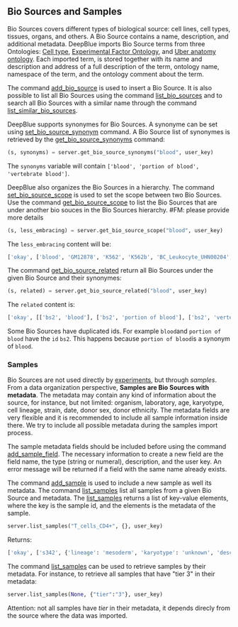 ## Bio Sources and Samples

Bio Sources covers different types of biological source: cell lines, cell types, tissues, organs, and others.
A Bio Source contains a name, description, and additional metadata.
DeepBlue imports Bio Source terms from three Ontologies: [Cell type](http://www.ontobee.org/browser/index.php?o=CL), [Experimental Factor Ontology](http://www.ontobee.org/browser/index.php?o=EFO), and [Uber anatomy ontology](http://www.ontobee.org/browser/index.php?o=UBERON).
Each imported term, is stored together with its name and description and address of a full description of the term, ontology name, namespace of the term, and the ontology comment about the term. 

The command [add_bio_source](http://deepblue.mpi-inf.mpg.de/api.html#api-add_bio_source) is used to insert a Bio Source. It is also possible to list all Bio Sources using the command [list_bio_sources](http://deepblue.mpi-inf.mpg.de/api.html#api-list_bio_sources) and to search all Bio Sources with a similar name through the command [list_similar_bio_sources](http://deepblue.mpi-inf.mpg.de/api.html#api-list_similar_bio_sources).

DeepBlue supports synonymes for Bio Sources.
A synonyme can be set using [set_bio_source_synonym](http://deepblue.mpi-inf.mpg.de/api.html#api-set_bio_source_synonym) command.
A Bio Source list of synonymes is retrieved by the [get_bio_source_synonyms](http://deepblue.mpi-inf.mpg.de/api.html#api-get_bio_source_synonyms) command:

```python
(s, synonyms) = server.get_bio_source_synonyms("blood", user_key)
```
The ```synonyms``` variable will contain ```['blood', 'portion of blood', 'vertebrate blood']```.

DeepBlue also organizes the Bio Sources in a hierarchy.
The command [set_bio_source_scope](http://deepblue.mpi-inf.mpg.de/api.html#api-set_bio_source_scope) is used to set the scope between two Bio Sources.
Use the command [get_bio_source_scope](http://deepblue.mpi-inf.mpg.de/api.html#api-get_bio_source_scope) to list the Bio Sources that are under another bio souces in the Bio Sources hierarchy. #FM: please provide more details

```python
(s, less_embracing) = server.get_bio_source_scope("blood", user_key)
```
The ```less_embracing``` content will be: 
```python
['okay', ['blood', 'GM12878', 'K562', 'K562b', 'BC_Leukocyte_UHN00204', 'CD20+', 'CD20+_RO01778', 'CD20+_RO01794', 'CD34+_Mobilized', 'CD4+_Naive_Wb11970640', 'CD4+_Naive_Wb78495824', 'CLL', 'CMK', 'Dnd41', 'GM10248', 'GM10266', 'GM13976', 'GM13977', 'GM20000', 'H0287', 'HL-60', 'hMNC-PB', 'hMNC-PB_0082430.9', 'hMNC-PB_0022330.9', 'hMNC-CB', 'hMNC-CB_9111701.6', 'hMNC-CB_8072802.6', 'Jurkat', 'Loucy', 'Lymphoblastoid_cell_line', 'GM18507', 'GM12801', 'GM18505', 'GM12873', 'GM12872', 'GM19193', 'GM18526', 'GM19099', 'GM19238', 'GM19239', 'GM08714', 'GM06990', 'GM12878-XiMat', 'GM19240', 'GM15510', 'GM10847', 'GM12875', 'GM12874', 'GM12871', 'GM12870', 'GM12813', 'GM12812', 'GM12892', 'GM12891', 'GM18951', 'GM12867', 'GM12868', 'GM12869', 'GM12866', 'GM12864', 'GM12865', 'NB4', 'PBDE', 'PBMC', 'Raji', 'T_cells_CD4+', 'Adult_CD4_Th0', 'Adult_CD4_Th1', 'Cord_CD4_Th1', 'Cord_CD4_Th0', 'Adult_CD4_naive', 'Cord_CD4_naive', 'Th1', 'Th1_Wb33676984', 'Th1_Wb54553204', 'Th17', 'Th2', 'Th2_Wb33676984', 'Th2_Wb54553204', 'Treg_Wb78495824', 'Treg_Wb83319432', '416B', 'A20', 'B-cell_(CD19+)', 'B-cell_(CD43-)', 'BMDM', 'CH12', 'EPC_(CD117+_CD71-_TER119-)', 'Erythrobl', 'G1E', 'G1E-ER4', 'G1E-ER4', 'L1210', 'MEP', 'Megakaryo', 'MEL', 'mG/ER', 'NIH-3T3', 'THelper-Activated', 'T-Naive', 'TReg-Activated', 'TReg', 'umbilical cord blood', 'arterial blood', 'venous blood', 'capillary blood']]
```

The command [get_bio_source_related](http://deepblue.mpi-inf.mpg.de/api.html#api-get_bio_source_related) return all Bio Sources under the given Bio Source and their synonymes:

```python
(s, related) = server.get_bio_source_related("blood", user_key)
```

The ```related``` content is: 
```python
['okay', [['bs2', 'blood'], ['bs2', 'portion of blood'], ['bs2', 'vertebrate blood'], ['bs1', 'GM12878'], ['bs4', 'K562'], ['bs5', 'K562b'], ['bs65', 'BC_Leukocyte_UHN00204'], ['bs108', 'CD20+'], ['bs109', 'CD20+_RO01778'], ['bs110', 'CD20+_RO01794'], ['bs111', 'CD34+_Mobilized'], ['bs112', 'CD4+_Naive_Wb11970640'], ['bs113', 'CD4+_Naive_Wb78495824'], ['bs116', 'CLL'], ['bs124', 'CMK'], ['bs131', 'Dnd41'], ['bs151', 'GM10248'], ['bs152', 'GM10266'], ['bs173', 'GM13976'], ['bs174', 'GM13977'], ['bs184', 'GM20000'], ['bs185', 'H0287'], ['bs241', 'HL-60'], ['bs248', 'hMNC-PB'], ['bs250', 'hMNC-PB_0082430.9'], ['bs249', 'hMNC-PB_0022330.9'], ['bs251', 'hMNC-CB'], ['bs252', 'hMNC-CB_9111701.6'], ['bs253', 'hMNC-CB_8072802.6'], ['bs332', 'Jurkat'], ['bs340', 'Loucy'], ['bs342', 'Lymphoblastoid_cell_line'], ['bs176', 'GM18507'], ['bs154', 'GM12801'], ['bs175', 'GM18505'], ['bs166', 'GM12873'], ['bs165', 'GM12872'], ['bs180', 'GM19193'], ['bs177', 'GM18526'], ['bs179', 'GM19099'], ['bs181', 'GM19238'], ['bs182', 'GM19239'], ['bs150', 'GM08714'], ['bs149', 'GM06990'], ['bs169', 'GM12878-XiMat'], ['bs183', 'GM19240'], ['bs172', 'GM15510'], ['bs153', 'GM10847'], ['bs168', 'GM12875'], ['bs167', 'GM12874'], ['bs164', 'GM12871'], ['bs163', 'GM12870'], ['bs156', 'GM12813'], ['bs155', 'GM12812'], ['bs171', 'GM12892'], ['bs170', 'GM12891'], ['bs178', 'GM18951'], ['bs160', 'GM12867'], ['bs161', 'GM12868'], ['bs162', 'GM12869'], ['bs159', 'GM12866'], ['bs157', 'GM12864'], ['bs158', 'GM12865'], ['bs361', 'NB4'], ['bs390', 'PBDE'], ['bs392', 'PBMC'], ['bs403', 'Raji'], ['bs419', 'T_cells_CD4+'], ['bs34', 'Adult_CD4_Th0'], ['bs35', 'Adult_CD4_Th1'], ['bs129', 'Cord_CD4_Th1'], ['bs128', 'Cord_CD4_Th0'], ['bs33', 'Adult_CD4_naive'], ['bs127', 'Cord_CD4_naive'], ['bs422', 'Th1'], ['bs423', 'Th1_Wb33676984'], ['bs424', 'Th1_Wb54553204'], ['bs425', 'Th17'], ['bs426', 'Th2'], ['bs427', 'Th2_Wb33676984'], ['bs428', 'Th2_Wb54553204'], ['bs430', 'Treg_Wb78495824'], ['bs431', 'Treg_Wb83319432'], ['bs444', '416B'], ['bs445', 'A20'], ['bs448', 'B-cell_(CD19+)'], ['bs449', 'B-cell_(CD43-)'], ['bs451', 'BMDM'], ['bs454', 'CH12'], ['bs459', 'EPC_(CD117+_CD71-_TER119-)'], ['bs473', 'Erythrobl'], ['bs481', 'G1E'], ['bs482', 'G1E-ER4'], ['bs482', 'G1E-ER4'], ['bs489', 'L1210'], ['bs492', 'MEP'], ['bs495', 'Megakaryo'], ['bs496', 'MEL'], ['bs497', 'mG/ER'], ['bs498', 'NIH-3T3'], ['bs507', 'THelper-Activated'], ['bs508', 'T-Naive'], ['bs509', 'TReg-Activated'], ['bs510', 'TReg'], ['bs5708', 'umbilical cord blood'], ['bs24323', 'arterial blood'], ['bs24323', 'blood in artery'], ['bs24323', 'portion of arterial blood'], ['bs24324', 'venous blood'], ['bs24324', 'blood in vein'], ['bs24324', 'portion of venous blood'], ['bs24325', 'capillary blood'], ['bs24325', 'blood in capillary'], ['bs24325', 'portion of blood in capillary'], ['bs24325', 'portion of capillary blood']]]
```

Some Bio Sources have duplicated ids. For example ```blood```and ```portion of blood``` have the ```id``` ```bs2```. This happens because ```portion of blood```is a synonym of ```blood```.

### Samples

Bio Sources are not used directly by [experiments](02-01-experiments.md), but through *samples*.
From a data organization perspective, **Samples are Bio Sources with metadata**.
The metadata may contain any kind of information about the source, for instance, but not limited: organism, laboratory, age, karyotype, cell lineage, strain, date, donor sex, donor ethnicity. The metadata fields are very flexible and it is recommended to include all sample information inside there. We try to include all possible metadata during the samples import process.

The sample metadata fields should be included before using the command [add_sample_field](http://deepblue.mpi-inf.mpg.de/api.html#api-add_sample_field).
The necessary information to create a new field are the field name, the type (string or numeral), description, and the user key. 
An error message will be returned if a field with the same name already exists.

The command [add_sample](http://deepblue.mpi-inf.mpg.de/api.html#api-add_sample) is used to include a new sample as well its metadata.
The command [list_samples](http://deepblue.mpi-inf.mpg.de/api.html#api-list_samples) list all samples from a given Bio Source and metadata.
The [list_samples](http://deepblue.mpi-inf.mpg.de/api.html#api-list_samples) returns a list of key-value elements, where the key is the sample id, and the elements is the metadata of the sample.

```python
server.list_samples("T_cells_CD4+", {}, user_key)
```
Returns:
```python
['okay', ['s342', {'lineage': 'mesoderm', 'karyotype': 'unknown', 'description': 'Parent cell line for T cells CD4+.', 'bio_source_name': 'T_cells_CD4+', 'lab': 'Crawford', 'sex': 'B', 'user': 'Populator', 'tier': '3', '_id': 's342', 'organism': 'human'}]]
```

The command [list_samples](http://deepblue.mpi-inf.mpg.de/api.html#api-list_samples) can be used to retrieve samples by their metadata. For instance, to retrieve all samples that have "tier 3" in their metadata:
```python
server.list_samples(None, {"tier":"3"}, user_key) 
```

Attention: not all samples have *tier* in their metadata, it depends direcly from the source where the data was imported.